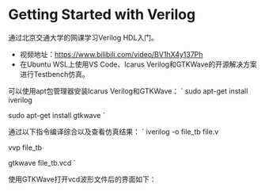 # Getting Started with Verilog
通过北京交通大学的网课学习Verilog HDL入门。  
+ 视频地址：https://www.bilibili.com/video/BV1hX4y137Ph
+ 在Ubuntu WSL上使用VS Code、Icarus Verilog和GTKWave的开源解决方案进行Testbench仿真。


可以使用apt包管理器安装Icarus Verilog和GTKWave：
`
sudo apt-get install iverilog

sudo apt-get install gtkwave
`


通过以下指令编译综合以及查看仿真结果：
`
iverilog -o file_tb file.v

vvp file_tb

gtkwave file_tb.vcd
`


使用GTKWave打开vcd波形文件后的界面如下：
